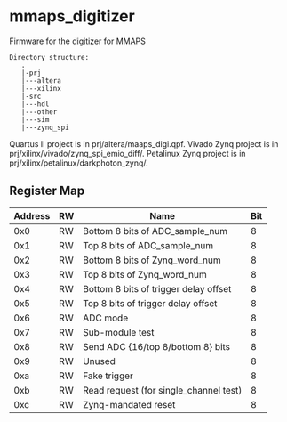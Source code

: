 # mmaps_digitizer
Firmware for the digitizer for MMAPS

```
Directory structure:
   .
   |-prj
   |---altera
   |---xilinx
   |-src
   |---hdl
   |---other
   |---sim
   |---zynq_spi
```

Quartus II project is in prj/altera/maaps_digi.qpf.
Vivado Zynq project is in prj/xilinx/vivado/zynq_spi_emio_diff/.
Petalinux Zynq project is in prj/xilinx/petalinux/darkphoton_zynq/.

## Register Map

| Address  	| RW  	| Name  	| Bit |
|---	|---	|---	|--- |
| 0x0  	|   RW	| Bottom 8 bits of ADC_sample_num  	| 8 | 
| 0x1    | RW     | Top 8 bits of ADC_sample_num | 8 |
| 0x2  	|   RW	| Bottom 8 bits of Zynq_word_num   	| 8 | 
| 0x3  	|   RW	| Top 8 bits of Zynq_word_num  	| 8 | 
| 0x4    |   RW   | Bottom 8 bits of trigger delay offset | 8 | 
| 0x5    | RW      | Top 8 bits of trigger delay offset | 8 |
| 0x6 | RW      | ADC mode | 8 |
| 0x7 | RW | Sub-module test | 8 |
| 0x8 | RW | Send ADC {16/top 8/bottom 8} bits | 8 |
| 0x9 | RW | Unused | 8 |
| 0xa | RW | Fake trigger | 8 |
| 0xb | RW | Read request (for single_channel test) | 8 |
| 0xc | RW | Zynq-mandated reset | 8 |
